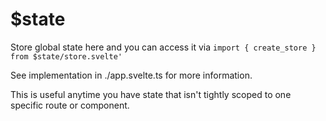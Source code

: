# $state

Store global state here and you can access it via `import { create_store } from $state/store.svelte'` 

See implementation in ./app.svelte.ts for more information.

This is useful anytime you have state that isn't tightly scoped to one specific route or component.